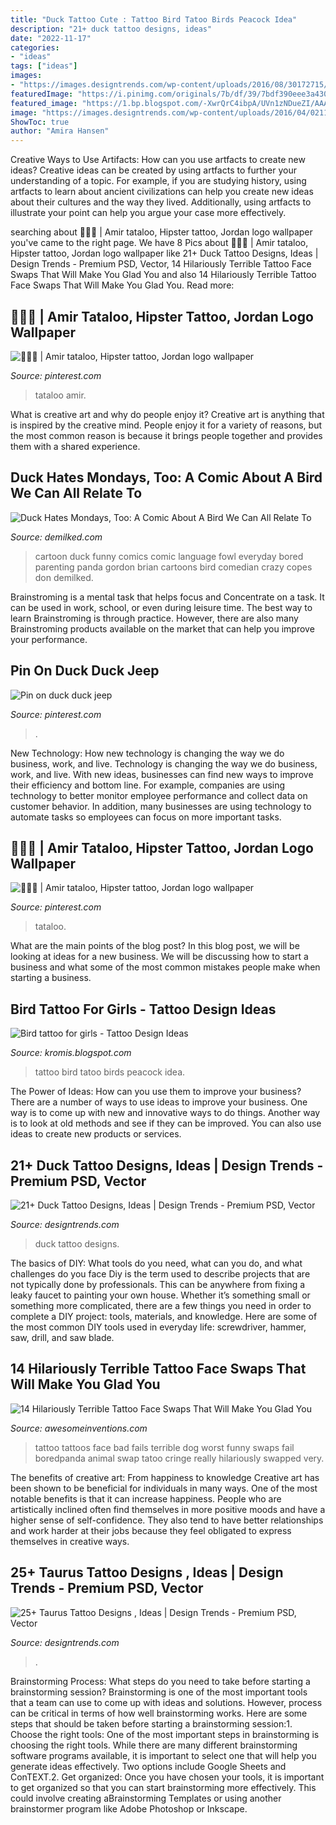 ```yaml
---
title: "Duck Tattoo Cute : Tattoo Bird Tatoo Birds Peacock Idea"
description: "21+ duck tattoo designs, ideas"
date: "2022-11-17"
categories:
- "ideas"
tags: ["ideas"]
images:
- "https://images.designtrends.com/wp-content/uploads/2016/08/30172715/Cute-Duck-Tattoo-Design.jpg"
featuredImage: "https://i.pinimg.com/originals/7b/df/39/7bdf390eee3a4303296cd9402887102f.jpg"
featured_image: "https://1.bp.blogspot.com/-XwrQrC4ibpA/UVn1zNDueZI/AAAAAAAAE9Q/ctHpFrizLXg/s1600/rainbow_bird_tattoo_design_by_kawiko-d4upzeh.png"
image: "https://images.designtrends.com/wp-content/uploads/2016/04/02115634/Small-Taurus-Tattoo-On-Hand.jpg"
ShowToc: true
author: "Amira Hansen"
---
```



Creative Ways to Use Artifacts: How can you use artfacts to create new ideas?
Creative ideas can be created by using artfacts to further your understanding of a topic. For example, if you are studying history, using artfacts to learn about ancient civilizations can help you create new ideas about their cultures and the way they lived. Additionally, using artfacts to illustrate your point can help you argue your case more effectively.

	

		
searching about 🤞🏻💛 | Amir tataloo, Hipster tattoo, Jordan logo wallpaper you've came to the right page. We have 8 Pics about 🤞🏻💛 | Amir tataloo, Hipster tattoo, Jordan logo wallpaper like 21+ Duck Tattoo Designs, Ideas | Design Trends - Premium PSD, Vector, 14 Hilariously Terrible Tattoo Face Swaps That Will Make You Glad You and also 14 Hilariously Terrible Tattoo Face Swaps That Will Make You Glad You. Read more:
		
    
## 🤞🏻💛 | Amir Tataloo, Hipster Tattoo, Jordan Logo Wallpaper

<img loading=lazy src="https://i.pinimg.com/originals/7b/df/39/7bdf390eee3a4303296cd9402887102f.jpg" onerror="this.onerror=null;this.src='https://tse1.mm.bing.net/th?id=OIP.PxpuyoJgmyYzmM-rafSuCgHaNJ&amp;pid=15.1';" alt="🤞🏻💛 | Amir tataloo, Hipster tattoo, Jordan logo wallpaper">

_Source: pinterest.com_

>tataloo amir. 

	

What is creative art and why do people enjoy it?
Creative art is anything that is inspired by the creative mind. People enjoy it for a variety of reasons, but the most common reason is because it brings people together and provides them with a shared experience.

    
## Duck Hates Mondays, Too: A Comic About A Bird We Can All Relate To

<img loading=lazy src="https://www.demilked.com/magazine/wp-content/uploads/2015/03/geeky-issues-duck-fowl-language-comics-brian-gordon-fb5.jpg" onerror="this.onerror=null;this.src='https://tse1.mm.bing.net/th?id=OIP.e3gVMkRW9_NqxcNGYHyy6QHaD4&amp;pid=15.1';" alt="Duck Hates Mondays, Too: A Comic About A Bird We Can All Relate To">

_Source: demilked.com_

>cartoon duck funny comics comic language fowl everyday bored parenting panda gordon brian cartoons bird comedian crazy copes don demilked. 

	

Brainstroming is a mental task that helps focus and Concentrate on a task. It can be used in work, school, or even during leisure time. The best way to learn Brainstroming is through practice. However, there are also many Brainstroming products available on the market that can help you improve your performance.

    
## Pin On Duck Duck Jeep

<img loading=lazy src="https://i.pinimg.com/736x/d9/32/ef/d932ef7430f515862f3ff473c46107b5.jpg" onerror="this.onerror=null;this.src='https://tse2.mm.bing.net/th?id=OIP.T2TvJi4Dn1bvLBUBAasRogHaJ3&amp;pid=15.1';" alt="Pin on duck duck jeep">

_Source: pinterest.com_

>. 

	

New Technology: How new technology is changing the way we do business, work, and live.
Technology is changing the way we do business, work, and live. With new ideas, businesses can find new ways to improve their efficiency and bottom line. For example, companies are using technology to better monitor employee performance and collect data on customer behavior. In addition, many businesses are using technology to automate tasks so employees can focus on more important tasks.

    
## 🤞🏻💛 | Amir Tataloo, Hipster Tattoo, Jordan Logo Wallpaper

<img loading=lazy src="https://i.pinimg.com/736x/7b/df/39/7bdf390eee3a4303296cd9402887102f.jpg" onerror="this.onerror=null;this.src='https://tse1.mm.bing.net/th?id=OIP.2tvaUibwUVOtVjX8WJht-wHaNJ&amp;pid=15.1';" alt="🤞🏻💛 | Amir tataloo, Hipster tattoo, Jordan logo wallpaper">

_Source: pinterest.com_

>tataloo. 

	

What are the main points of the blog post?
In this blog post, we will be looking at ideas for a new business. We will be discussing how to start a business and what some of the most common mistakes people make when starting a business.

    
## Bird Tattoo For Girls - Tattoo Design Ideas

<img loading=lazy src="https://1.bp.blogspot.com/-XwrQrC4ibpA/UVn1zNDueZI/AAAAAAAAE9Q/ctHpFrizLXg/s1600/rainbow_bird_tattoo_design_by_kawiko-d4upzeh.png" onerror="this.onerror=null;this.src='https://tse1.mm.bing.net/th?id=OIP.ffnZ4j72xGQG94_PWOysRgHaLH&amp;pid=15.1';" alt="Bird tattoo for girls - Tattoo Design Ideas">

_Source: kromis.blogspot.com_

>tattoo bird tatoo birds peacock idea. 

	

The Power of Ideas: How can you use them to improve your business?
There are a number of ways to use ideas to improve your business. One way is to come up with new and innovative ways to do things. Another way is to look at old methods and see if they can be improved. You can also use ideas to create new products or services.

    
## 21+ Duck Tattoo Designs, Ideas | Design Trends - Premium PSD, Vector

<img loading=lazy src="https://images.designtrends.com/wp-content/uploads/2016/08/30172715/Cute-Duck-Tattoo-Design.jpg" onerror="this.onerror=null;this.src='https://tse3.mm.bing.net/th?id=OIP.DU0TBEkJDyM6uNE3HlkWUwHaHa&amp;pid=15.1';" alt="21+ Duck Tattoo Designs, Ideas | Design Trends - Premium PSD, Vector">

_Source: designtrends.com_

>duck tattoo designs. 

	

The basics of DIY: What tools do you need, what can you do, and what challenges do you face
Diy is the term used to describe projects that are not typically done by professionals. This can be anywhere from fixing a leaky faucet to painting your own house. Whether it’s something small or something more complicated, there are a few things you need in order to complete a DIY project: tools, materials, and knowledge. Here are some of the most common DIY tools used in everyday life: screwdriver, hammer, saw, drill, and saw blade.

    
## 14 Hilariously Terrible Tattoo Face Swaps That Will Make You Glad You

<img loading=lazy src="https://www.awesomeinventions.com/wp-content/uploads/2016/11/dog-tattoo-face-swap.jpg" onerror="this.onerror=null;this.src='https://tse3.mm.bing.net/th?id=OIP.uQ52xW4mKCj4WxhoXXElGQHaFD&amp;pid=15.1';" alt="14 Hilariously Terrible Tattoo Face Swaps That Will Make You Glad You">

_Source: awesomeinventions.com_

>tattoo tattoos face bad fails terrible dog worst funny swaps fail boredpanda animal swap tatoo cringe really hilariously swapped very. 

	

The benefits of creative art: From happiness to knowledge
Creative art has been shown to be beneficial for individuals in many ways. One of the most notable benefits is that it can increase happiness. People who are artistically inclined often find themselves in more positive moods and have a higher sense of self-confidence. They also tend to have better relationships and work harder at their jobs because they feel obligated to express themselves in creative ways.

    
## 25+ Taurus Tattoo Designs , Ideas | Design Trends - Premium PSD, Vector

<img loading=lazy src="https://images.designtrends.com/wp-content/uploads/2016/04/02115634/Small-Taurus-Tattoo-On-Hand.jpg" onerror="this.onerror=null;this.src='https://tse3.mm.bing.net/th?id=OIP.AIq-apzT5kKgO2ZdxNuX-wHaHa&amp;pid=15.1';" alt="25+ Taurus Tattoo Designs , Ideas | Design Trends - Premium PSD, Vector">

_Source: designtrends.com_

>. 

	

Brainstorming Process: What steps do you need to take before starting a brainstorming session?
Brainstorming is one of the most important tools that a team can use to come up with ideas and solutions. However, process can be critical in terms of how well brainstorming works. Here are some steps that should be taken before starting a brainstorming session:1. Choose the right tools: One of the most important steps in brainstorming is choosing the right tools. While there are many different brainstorming software programs available, it is important to select one that will help you generate ideas effectively. Two options include Google Sheets and ConTEXT.2. Get organized: Once you have chosen your tools, it is important to get organized so that you can start brainstorming more effectively. This could involve creating aBrainstorming Templates or using another brainstormer program like Adobe Photoshop or Inkscape.

